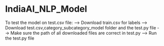 # IndiaAI_NLP_Model

To test the model on test.csv file:
--> Download train.csv for labels
--> Download test.csv,category_subcategory_model folder and the test.py file
--> Make sure the path of all downloaded files are correct in test.py 
--> Run the test.py file 
